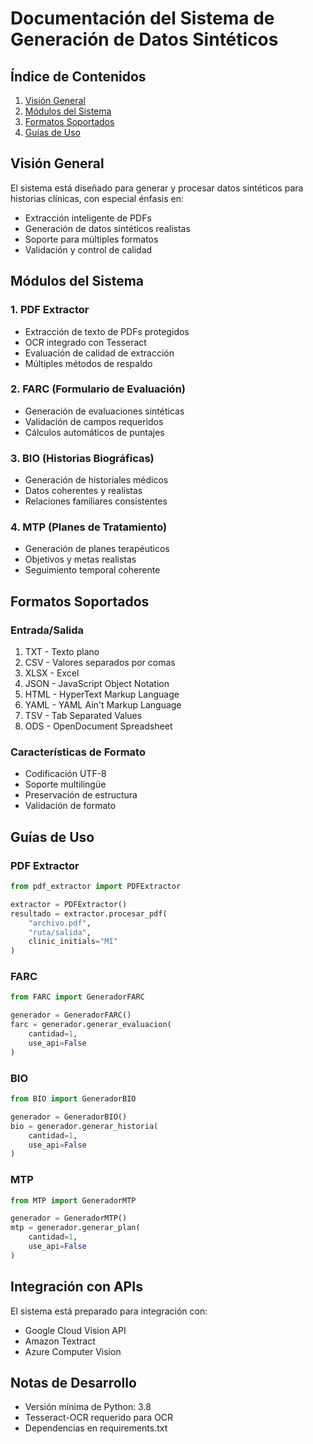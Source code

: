 # Documentación del Sistema de Generación de Datos Sintéticos

## Índice de Contenidos

1. [Visión General](#visión-general)
2. [Módulos del Sistema](#módulos-del-sistema)
3. [Formatos Soportados](#formatos-soportados)
4. [Guías de Uso](#guías-de-uso)

## Visión General

El sistema está diseñado para generar y procesar datos sintéticos para historias clínicas, con especial énfasis en:
- Extracción inteligente de PDFs
- Generación de datos sintéticos realistas
- Soporte para múltiples formatos
- Validación y control de calidad

## Módulos del Sistema

### 1. PDF Extractor
- Extracción de texto de PDFs protegidos
- OCR integrado con Tesseract
- Evaluación de calidad de extracción
- Múltiples métodos de respaldo

### 2. FARC (Formulario de Evaluación)
- Generación de evaluaciones sintéticas
- Validación de campos requeridos
- Cálculos automáticos de puntajes

### 3. BIO (Historias Biográficas)
- Generación de historiales médicos
- Datos coherentes y realistas
- Relaciones familiares consistentes

### 4. MTP (Planes de Tratamiento)
- Generación de planes terapéuticos
- Objetivos y metas realistas
- Seguimiento temporal coherente

## Formatos Soportados

### Entrada/Salida
1. TXT - Texto plano
2. CSV - Valores separados por comas
3. XLSX - Excel
4. JSON - JavaScript Object Notation
5. HTML - HyperText Markup Language
6. YAML - YAML Ain't Markup Language
7. TSV - Tab Separated Values
8. ODS - OpenDocument Spreadsheet

### Características de Formato
- Codificación UTF-8
- Soporte multilingüe
- Preservación de estructura
- Validación de formato

## Guías de Uso

### PDF Extractor
```python
from pdf_extractor import PDFExtractor

extractor = PDFExtractor()
resultado = extractor.procesar_pdf(
    "archivo.pdf",
    "ruta/salida",
    clinic_initials="MI"
)
```

### FARC
```python
from FARC import GeneradorFARC

generador = GeneradorFARC()
farc = generador.generar_evaluacion(
    cantidad=1,
    use_api=False
)
```

### BIO
```python
from BIO import GeneradorBIO

generador = GeneradorBIO()
bio = generador.generar_historia(
    cantidad=1,
    use_api=False
)
```

### MTP
```python
from MTP import GeneradorMTP

generador = GeneradorMTP()
mtp = generador.generar_plan(
    cantidad=1,
    use_api=False
)
```

## Integración con APIs
El sistema está preparado para integración con:
- Google Cloud Vision API
- Amazon Textract
- Azure Computer Vision

## Notas de Desarrollo
- Versión mínima de Python: 3.8
- Tesseract-OCR requerido para OCR
- Dependencias en requirements.txt
